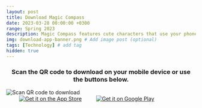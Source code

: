 ```yaml
---
layout: post
title: Download Magic Compass
date: 2023-03-28 00:00:00 +0300
range: Spring 2023
description: Magic Compass features cute characters that use your phone’s sensors to act as a compass needle.
img: download-app-banner.png # Add image post (optional)
tags: [Technology] # add tag
hidden: true
---
```

<script type="text/javascript">
   // Check if the user agent indicates an iPhone
   if (navigator.userAgent.match(/iPhone/i)) {
     // Redirect to the iPhone-specific page
     window.location.replace("https://apps.apple.com/us/app/id1671371265?platform=iphone");
   }
   // Check if the user agent indicates an Android
   else if (navigator.userAgent.match(/Android/i)) {
     // Redirect to the Android-specific page
     window.location.replace("https://play.google.com/store/apps/details?id=com.alli.magic_compass");
   }
   // If neither condition is met, do nothing
</script>
<div class="centered-flex-row-container">
   <h3>
      <center>
         Scan the QR code to download on your mobile device or use the buttons below.
      </center>
   </h3>
</div>
<div class="centered-flex-row-container">
   <img alt='Scan QR code to download'  class= "image-30-percent-width"
      src='{{site.baseurl}}/assets/img/magic-compass-qr.png'/>
   <div class="centered-flex-column-container" class= "image-30-percent-width">
      <a href='https://apps.apple.com/us/app/id1671371265?platform=iphone' 
         target="_blank"><img alt='Get it on the App Store' style="padding:0% 6.79%" src='https://developer.apple.com/app-store/marketing/guidelines/images/badge-example-preferred_2x.png'/></a>
      <a href='https://play.google.com/store/apps/details?id=com.alli.magic_compass&pcampaignid=pcampaignidMKT-Other-global-all-co-prtnr-py-PartBadge-Mar2515-1'
         target="\_blank"><img alt='Get it on Google Play' src='https://play.google.com/intl/en_us/badges/static/images/badges/en_badge_web_generic.png'/></a>
   </div>
</div>



